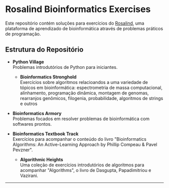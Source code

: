# Rosalind Bioinformatics Exercises

Este repositório contém soluções para exercícios do [Rosalind](https://rosalind.info/), uma plataforma de aprendizado de bioinformática através de problemas práticos de programação.

## Estrutura do Repositório

- **Python Village**  
  Problemas introdutórios de Python para iniciantes.

  - **Bioinformatics Stronghold**  
  Exercícios sobre algoritmos relacioandos a uma variedade de tópicos em bioinformática: espectrometria de massa computacional, alinhamento, programação dinâmica, montagem de genomas, rearranjos genômicos, filogenia, probabilidade, algoritmos de strings e outros

- **Bioinformatics Armory**  
  Problemas focados em resolver problemas de bioinformática com softwares prontos.

- **Bioinformatics Textbook Track**  
  Exercícios para acompanhar o conteúdo do livro "Bioinformatics Algorithms: An Active-Learning Approach by Phillip Compeau & Pavel Pevzner". 

  - **Algorithmic Heights**  
  Uma coleção de exercícios introdutórios de algoritmos para acompanhar "Algorithms", o livro de Dasgupta, Papadimitriou e Vazirani.


---
